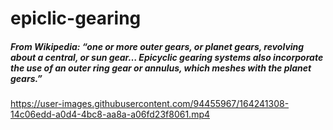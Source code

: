 # epiclic-gearing

##### From Wikipedia: “one or more outer gears, or planet gears, revolving about a central, or sun gear… Epicyclic gearing systems also incorporate the use of an outer ring gear or annulus, which meshes with the planet gears.”

https://user-images.githubusercontent.com/94455967/164241308-14c06edd-a0d4-4bc8-aa8a-a06fd23f8061.mp4

